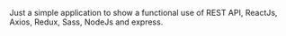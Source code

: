 Just a simple application to show a functional use of REST API, ReactJs, Axios, Redux, Sass, NodeJs and express.
